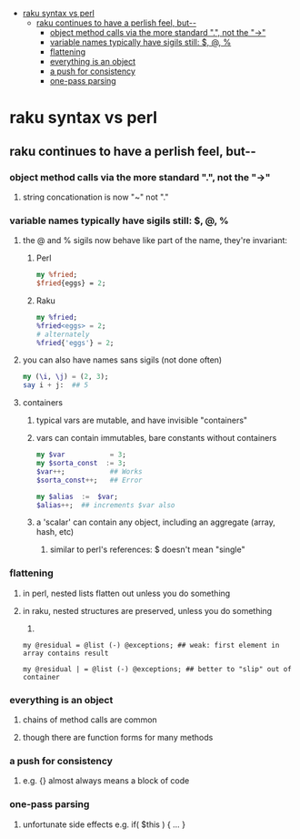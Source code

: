 - [raku syntax vs perl](#orgeb4cf56)
  - [raku continues to have a perlish feel, but--](#org1872525)
    - [object method calls via the more standard ".", not the "->"](#org229095e)
    - [variable names typically have sigils still: $, @, %](#org1239573)
    - [flattening](#org03b5cb0)
    - [everything is an object](#org9211717)
    - [a push for consistency](#orgb7679c5)
    - [one-pass parsing](#org0514d72)


<a id="orgeb4cf56"></a>

# raku syntax vs perl


<a id="org1872525"></a>

## raku continues to have a perlish feel, but--


<a id="org229095e"></a>

### object method calls via the more standard ".", not the "->"

1.  string concationation is now "~" not "."


<a id="org1239573"></a>

### variable names typically have sigils still: $, @, %

1.  the @ and % sigils now behave like part of the name, they're invariant:

    1.  Perl
    
        ```perl
        my %fried;
        $fried{eggs} = 2;
        ```
    
    2.  Raku
    
        ```raku
        my %fried;
        %fried<eggs> = 2;
        # alternately
        %fried{'eggs'} = 2;
        ```

2.  you can also have names sans sigils (not done often)

    ```raku
    my (\i, \j) = (2, 3);
    say i + j:  ## 5
    ```

3.  containers

    1.  typical vars are mutable, and have invisible "containers"
    
    2.  vars can contain immutables, bare constants without containers
    
        ```raku
        my $var           = 3;
        my $sorta_const  := 3;
        $var++;           ## Works
        $sorta_const++;   ## Error
        
        my $alias  :=  $var;  
        $alias++;  ## increments $var also
        ```
    
    3.  a 'scalar' can contain any object, including an aggregate (array, hash, etc)
    
        1.  similar to perl's references: $ doesn't mean "single"


<a id="org03b5cb0"></a>

### flattening

1.  in perl, nested lists flatten out unless you do something

2.  in raku, nested structures are preserved, unless you do something

    1.  
    
        my @residual = @list (-) @exceptions; ## weak: first element in array contains result
        
        my @residual | = @list (-) @exceptions; ## better to "slip" out of container


<a id="org9211717"></a>

### everything is an object

1.  chains of method calls are common

2.  though there are function forms for many methods


<a id="orgb7679c5"></a>

### a push for consistency

1.  e.g. {} almost always means a block of code


<a id="org0514d72"></a>

### one-pass parsing

1.  unfortunate side effects e.g. if( $this ) { &#x2026; }

